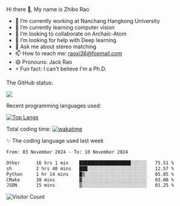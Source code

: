 Hi there 👋, My name is Zhibo Rao
- 🔭 I’m currently working at Nanchang Hangkong University
- 🌱 I’m currently learning computer vision
- 👯 I’m looking to collaborate on Archaic-Atom
- 🤔 I’m looking for help with Deep learning
- 💬 Ask me about stereo matching
- 📫 How to reach me: raoxi36@foxmail.com
- 😄 Pronouns: Jack Rao
- ⚡ Fun fact: I can't believe I'm a Ph.D.

The GitHub status:

![](https://github-readme-stats.vercel.app/api?username=ZhiboRao)

Recent programming languages used:

[![Top Langs](https://github-readme-stats.vercel.app/api/top-langs/?username=ZhiboRao&layout=compact)](https://github.com/anuraghazra/github-readme-stats)

Total coding time: [![wakatime](https://wakatime.com/badge/user/51ec5ec7-4742-4243-9eea-732ade32c0b7.svg)](https://wakatime.com/@51ec5ec7-4742-4243-9eea-732ade32c0b7)

✨ The coding language used last week 
<!--START_SECTION:waka-->

```txt
From: 03 November 2024 - To: 10 November 2024

Other      16 hrs 1 min    ███████████████████░░░░░░   75.51 %
sh         2 hrs 40 mins   ███░░░░░░░░░░░░░░░░░░░░░░   12.57 %
Python     1 hr 14 mins    █▒░░░░░░░░░░░░░░░░░░░░░░░   05.85 %
CMake      38 mins         ▓░░░░░░░░░░░░░░░░░░░░░░░░   03.00 %
JSON       15 mins         ▒░░░░░░░░░░░░░░░░░░░░░░░░   01.25 %
```

<!--END_SECTION:waka-->

![Visitor Count](https://profile-counter.glitch.me/Raohaocheng/count.svg)
